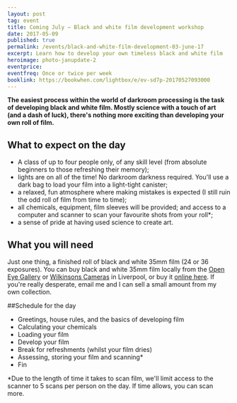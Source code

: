 ```yaml
---
layout: post
tag: event
title: Coming July – Black and white film development workshop
date: 2017-05-09
published: true
permalink: /events/black-and-white-film-development-03-june-17
excerpt: Learn how to develop your own timeless black and white film
heroimage: photo-janupdate-2
eventprice:
eventfreq: Once or twice per week
booklink: https://bookwhen.com/lightbox/e/ev-sd7p-20170527093000
---
```


**The easiest process within the world of darkroom processing is the task of developing black and white film. Mostly science with a touch of art (and a dash of luck), there's nothing more exciting than developing your own roll of film.**

## What to expect on the day
- A class of up to four people only, of any skill level (from absolute beginners to those refreshing their memory);
- lights are on all of the time! No darkroom darkness required. You'll use a dark bag to load your film into a light-tight canister;
- a relaxed, fun atmosphere where making mistakes is expected (I still ruin the odd roll of film from time to time);
- all chemicals, equipment, film sleeves will be provided; and access to a computer and scanner to scan your favourite shots from your roll*;
- a sense of pride at having used science to create art.

## What you will need

Just one thing, a finished roll of black and white 35mm film (24 or 36 exposures). You can buy black and white 35mm film locally from the [Open Eye Gallery](https://openeye.org.uk) or [Wilkinsons Cameras](http://www.wilkinson.co.uk/w/storelocation/liverpool/) in Liverpool, or buy it [online here](/posts/where-to-buy-film-uk.html). If you're really desperate, email me and I can sell a small amount from my own collection.

##Schedule for the day

* Greetings, house rules, and the basics of developing film
* Calculating your chemicals
* Loading your film
* Develop your film
* Break for refreshments (whilst your film dries)
* Assessing, storing your film and scanning*
* Fin

*Due to the length of time it takes to scan film, we'll limit access to the scanner to 5 scans per person on the day. If time allows, you can scan more.
